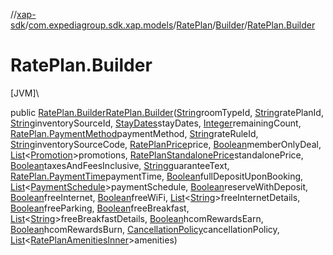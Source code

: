 //[xap-sdk](../../../../index.md)/[com.expediagroup.sdk.xap.models](../../index.md)/[RatePlan](../index.md)/[Builder](index.md)/[RatePlan.Builder](-rate-plan.-builder.md)

# RatePlan.Builder

[JVM]\

public [RatePlan.Builder](index.md)[RatePlan.Builder](-rate-plan.-builder.md)([String](https://docs.oracle.com/javase/8/docs/api/java/lang/String.html)roomTypeId, [String](https://docs.oracle.com/javase/8/docs/api/java/lang/String.html)ratePlanId, [String](https://docs.oracle.com/javase/8/docs/api/java/lang/String.html)inventorySourceId, [StayDates](../../-stay-dates/index.md)stayDates, [Integer](https://docs.oracle.com/javase/8/docs/api/java/lang/Integer.html)remainingCount, [RatePlan.PaymentMethod](../-payment-method/index.md)paymentMethod, [String](https://docs.oracle.com/javase/8/docs/api/java/lang/String.html)rateRuleId, [String](https://docs.oracle.com/javase/8/docs/api/java/lang/String.html)inventorySourceCode, [RatePlanPrice](../../-rate-plan-price/index.md)price, [Boolean](https://docs.oracle.com/javase/8/docs/api/java/lang/Boolean.html)memberOnlyDeal, [List](https://docs.oracle.com/javase/8/docs/api/java/util/List.html)&lt;[Promotion](../../-promotion/index.md)&gt;promotions, [RatePlanStandalonePrice](../../-rate-plan-standalone-price/index.md)standalonePrice, [Boolean](https://docs.oracle.com/javase/8/docs/api/java/lang/Boolean.html)taxesAndFeesInclusive, [String](https://docs.oracle.com/javase/8/docs/api/java/lang/String.html)guaranteeText, [RatePlan.PaymentTime](../-payment-time/index.md)paymentTime, [Boolean](https://docs.oracle.com/javase/8/docs/api/java/lang/Boolean.html)fullDepositUponBooking, [List](https://docs.oracle.com/javase/8/docs/api/java/util/List.html)&lt;[PaymentSchedule](../../-payment-schedule/index.md)&gt;paymentSchedule, [Boolean](https://docs.oracle.com/javase/8/docs/api/java/lang/Boolean.html)reserveWithDeposit, [Boolean](https://docs.oracle.com/javase/8/docs/api/java/lang/Boolean.html)freeInternet, [Boolean](https://docs.oracle.com/javase/8/docs/api/java/lang/Boolean.html)freeWiFi, [List](https://docs.oracle.com/javase/8/docs/api/java/util/List.html)&lt;[String](https://docs.oracle.com/javase/8/docs/api/java/lang/String.html)&gt;freeInternetDetails, [Boolean](https://docs.oracle.com/javase/8/docs/api/java/lang/Boolean.html)freeParking, [Boolean](https://docs.oracle.com/javase/8/docs/api/java/lang/Boolean.html)freeBreakfast, [List](https://docs.oracle.com/javase/8/docs/api/java/util/List.html)&lt;[String](https://docs.oracle.com/javase/8/docs/api/java/lang/String.html)&gt;freeBreakfastDetails, [Boolean](https://docs.oracle.com/javase/8/docs/api/java/lang/Boolean.html)hcomRewardsEarn, [Boolean](https://docs.oracle.com/javase/8/docs/api/java/lang/Boolean.html)hcomRewardsBurn, [CancellationPolicy](../../-cancellation-policy/index.md)cancellationPolicy, [List](https://docs.oracle.com/javase/8/docs/api/java/util/List.html)&lt;[RatePlanAmenitiesInner](../../-rate-plan-amenities-inner/index.md)&gt;amenities)
